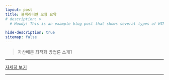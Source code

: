 ```yaml
---
layout: post
title: 블랙리터만 모형 요약
# description: >
  # Howdy! This is an example blog post that shows several types of HTML content supported in this theme.

hide-description: true
sitemap: false
---
```


> 자산배분 최적화 방법론 소개1


---

[자세히 보기](../../docs/1-2_assetalloc/#black-litterman)

---
